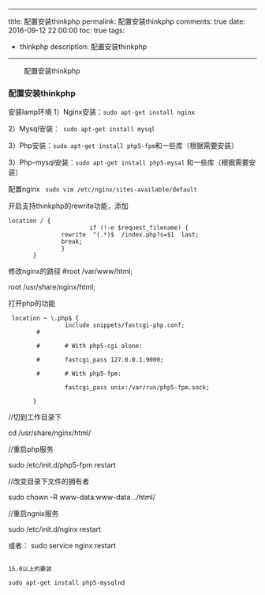 
---
title: 配置安装thinkphp
permalink: 配置安装thinkphp
comments: true
date: 2016-09-12 22:00:00
toc: true
tags:
   - thinkphp
description: 配置安装thinkphp 
---

&emsp;&emsp; 配置安装thinkphp 
<!-- more -->
### 配置安装thinkphp 

安装lamp环境
1）Nginx安装：```sudo apt-get install nginx```

2）Mysql安装：``` sudo apt-get install mysql```

3）Php安装：``` sudo apt-get install php5-fpm ```和一些库（根据需要安装）

3）Php-mysql安装：``` sudo apt-get install php5-mysal ``` 和一些库（根据需要安装）

 

配置nginx
``` sudo vim /etc/nginx/sites-available/default``` 

开启支持thinkphp的rewrite功能，添加

	location / {
	                       if (!-e $request_filename) {
	               rewrite  ^(.*)$  /index.php?s=$1  last;
	               break;
	               }
	       }


修改nginx的路径
 #root /var/www/html;

 root /usr/share/nginx/html;



打开php的功能


```
 location ~ \.php$ {
                include snippets/fastcgi-php.conf;
        #

        #       # With php5-cgi alone:

        #       fastcgi_pass 127.0.0.1:9000;

        #       # With php5-fpm:

                fastcgi_pass unix:/var/run/php5-fpm.sock;

       }
``` 
//切到工作目录下

cd /usr/share/nginx/html/

//重启php服务

sudo /etc/init.d/php5-fpm restart

 

//改变目录下文件的拥有者

sudo chown -R www-data:www-data ../html/

 

//重启ngnix服务

sudo /etc/init.d/nginx restart

或者： sudo service nginx restart

 ```

15.0以上的要装

sudo apt-get install php5-mysqlnd
